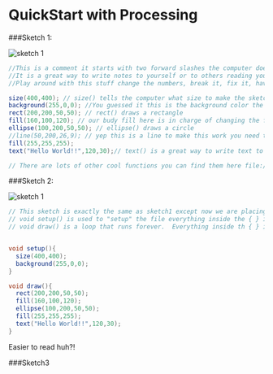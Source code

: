 QuickStart with Processing
====

###Sketch 1: 

![sketch 1](https://github.com/mrmittag/Makerspace/blob/master/Images/sketch1.png)

```java
//This is a comment it starts with two forward slashes the computer does not read this
//It is a great way to write notes to yourself or to others reading your code.
//Play around with this stuff change the numbers, break it, fix it, have fun!

size(400,400); // size() tells the computer what size to make the sketch in pixels.
background(255,0,0); //You guessed it this is the background color the three numbers are the amount of red, blue and green.
rect(200,200,50,50); // rect() draws a rectangle
fill(160,100,120); // our budy fill here is in charge of changing the fill color of the shapes notice how it does'nt change the color of the shape before it.
ellipse(100,200,50,50); // ellipse() draws a circle
//line(50,200,26,9); // yep this is a line to make this work you need to 'uncomment' this code(delete the forward slashes at the begining of this line.
fill(255,255,255);
text("Hello World!!",120,30);// text() is a great way to write text to the screen!

// There are lots of other cool functions you can find them here file:///home/karpov/Downloads/processing-3.2.1/modes/java/reference/index.html
```
###Sketch 2: 

![sketch 1](https://github.com/mrmittag/Makerspace/blob/master/Images/sketch1.png)

```java
// This sketch is exactly the same as sketch1 except now we are placing our code inside two functions.
// void setup() is used to "setup" the file everything inside the { } is run exactly one time.
// void draw() is a loop that runs forever.  Everything inside th { } is run until the sketch is terminated.


void setup(){
  size(400,400);
  background(255,0,0);
}

void draw(){
  rect(200,200,50,50);
  fill(160,100,120);
  ellipse(100,200,50,50);
  fill(255,255,255);
  text("Hello World!!",120,30);
}
```
Easier to read huh?!

###Sketch3







